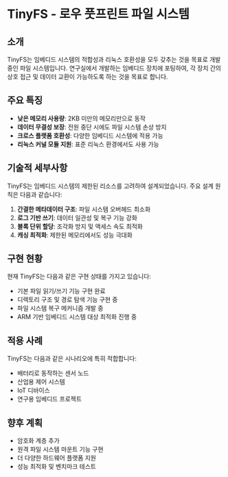 # TinyFS - 로우 풋프린트 파일 시스템

## 소개

TinyFS는 임베디드 시스템의 적합성과 리눅스 호환성을 모두 갖추는 것을 목표로 개발 중인 파일 시스템입니다. 연구실에서 개발하는 임베디드 장치에 포팅하여, 각 장치 간의 상호 접근 및 데이터 교환이 가능하도록 하는 것을 목표로 합니다.

## 주요 특징

- **낮은 메모리 사용량**: 2KB 미만의 메모리만으로 동작
- **데이터 무결성 보장**: 전원 중단 시에도 파일 시스템 손상 방지
- **크로스 플랫폼 호환성**: 다양한 임베디드 시스템에 적용 가능
- **리눅스 커널 모듈 지원**: 표준 리눅스 환경에서도 사용 가능

## 기술적 세부사항

TinyFS는 임베디드 시스템의 제한된 리소스를 고려하여 설계되었습니다. 주요 설계 원칙은 다음과 같습니다:

1. **간결한 메타데이터 구조**: 파일 시스템 오버헤드 최소화
2. **로그 기반 쓰기**: 데이터 일관성 및 복구 기능 강화
3. **블록 단위 할당**: 조각화 방지 및 액세스 속도 최적화
4. **캐싱 최적화**: 제한된 메모리에서도 성능 극대화

## 구현 현황

현재 TinyFS는 다음과 같은 구현 상태를 가지고 있습니다:

- 기본 파일 읽기/쓰기 기능 구현 완료
- 디렉토리 구조 및 경로 탐색 기능 구현 중
- 파일 시스템 복구 메커니즘 개발 중
- ARM 기반 임베디드 시스템 대상 최적화 진행 중

## 적용 사례

TinyFS는 다음과 같은 시나리오에 특히 적합합니다:

- 배터리로 동작하는 센서 노드
- 산업용 제어 시스템
- IoT 디바이스
- 연구용 임베디드 프로젝트

## 향후 계획

- 암호화 계층 추가
- 원격 파일 시스템 마운트 기능 구현
- 더 다양한 하드웨어 플랫폼 지원
- 성능 최적화 및 벤치마크 테스트
